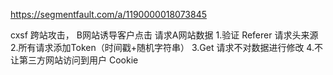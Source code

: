 https://segmentfault.com/a/1190000018073845

cxsf 跨站攻击， B网站诱导客户点击 请求A网站数据
1.验证 Referer 请求头来源
2.所有请求添加Token（时间戳+随机字符串）
3.Get 请求不对数据进行修改
4.不让第三方网站访问到用户 Cookie

